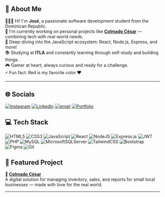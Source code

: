 ## 💫 About Me

👨🏾‍💻 Hi! I'm **José**, a passionate software development student from the Dominican Republic.  
🔭 I'm currently working on personal projects like **[Colmado César](#)** — combining tech with real-world needs.  
🌱 Deep-diving into the JavaScript ecosystem: React, Node.js, Express, and more!  
📚 Studying at **ITLA** and constantly learning through self-study and building things.  
🎮 Gamer at heart, always curious and ready for a challenge.  
⚡ Fun fact: Red is my favorite color ❤️

---

## 🌐 Socials  
[![Instagram](https://img.shields.io/badge/Instagram-%23E4405F.svg?logo=Instagram&logoColor=white)](https://instagram.com/josefo.bel)  [![LinkedIn](https://img.shields.io/badge/LinkedIn-%230077B5.svg?logo=linkedin&logoColor=white)](https://linkedin.com/in/josé-luis-beltre-cordero-94a3972a7)  [![email](https://img.shields.io/badge/Email-D14836?logo=gmail&logoColor=white)](mailto:552006jose@gmail.com)  [![Portfolio](https://img.shields.io/badge/Portfolio-CC2927?style=flat)](https://jose-web.com)


## 💻 Tech Stack

![HTML5](https://img.shields.io/badge/html5-%23E34F26.svg?style=flat&logo=html5&logoColor=white)  ![CSS3](https://img.shields.io/badge/css3-%231572B6.svg?style=flat&logo=css3&logoColor=white)  ![JavaScript](https://img.shields.io/badge/javascript-%23323330.svg?style=flat&logo=javascript&logoColor=%23F7DF1E)  ![React](https://img.shields.io/badge/react-%2320232a.svg?style=flat&logo=react&logoColor=%2361DAFB)  ![NodeJS](https://img.shields.io/badge/node.js-6DA55F?style=flat&logo=node.js&logoColor=white) 
 ![Express.js](https://img.shields.io/badge/express.js-%23404d59.svg?style=flat&logo=express&logoColor=%2361DAFB)  ![JWT](https://img.shields.io/badge/JWT-black?style=flat&logo=JSON%20web%20tokens)  ![PHP](https://img.shields.io/badge/php-%23777BB4.svg?style=flat&logo=php&logoColor=white)  ![MySQL](https://img.shields.io/badge/mysql-4479A1.svg?style=flat&logo=mysql&logoColor=white)  ![MicrosoftSQLServer](https://img.shields.io/badge/Microsoft%20SQL%20Server-CC2927?style=flat&logo=microsoft%20sql%20server&logoColor=white)  ![TailwindCSS](https://img.shields.io/badge/tailwindcss-%2338B2AC.svg?style=flat&logo=tailwind-css&logoColor=white)  ![Bootstrap](https://img.shields.io/badge/bootstrap-%238511FA.svg?style=flat&logo=bootstrap&logoColor=white)  ![Figma](https://img.shields.io/badge/figma-%23F24E1E.svg?style=flat&logo=figma&logoColor=white)  ![Git](https://img.shields.io/badge/git-%23F05033.svg?style=flat&logo=git&logoColor=white)



## 🚀 Featured Project

**🔗 [Colmado César](#)**  
A digital solution for managing inventory, sales, and reports for small local businesses — made with love for the real world.

---

